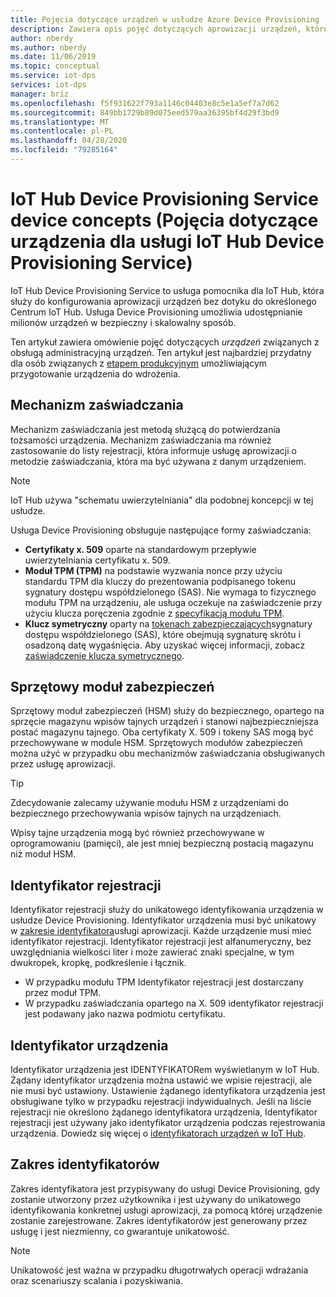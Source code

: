 ```yaml
---
title: Pojęcia dotyczące urządzeń w usłudze Azure Device Provisioning | Microsoft Docs
description: Zawiera opis pojęć dotyczących aprowizacji urządzeń, które są specyficzne dla urządzeń z usługą Device Provisioning (DPS) i IoT Hub
author: nberdy
ms.author: nberdy
ms.date: 11/06/2019
ms.topic: conceptual
ms.service: iot-dps
services: iot-dps
manager: briz
ms.openlocfilehash: f5f931622f793a1146c04403e8c5e1a5ef7a7d62
ms.sourcegitcommit: 849bb1729b89d075eed579aa36395bf4d29f3bd9
ms.translationtype: MT
ms.contentlocale: pl-PL
ms.lasthandoff: 04/28/2020
ms.locfileid: "79285164"
---
```

# <a name="iot-hub-device-provisioning-service-device-concepts"></a>IoT Hub Device Provisioning Service device concepts (Pojęcia dotyczące urządzenia dla usługi IoT Hub Device Provisioning Service)

IoT Hub Device Provisioning Service to usługa pomocnika dla IoT Hub, która służy do konfigurowania aprowizacji urządzeń bez dotyku do określonego Centrum IoT Hub. Usługa Device Provisioning umożliwia udostępnianie milionów urządzeń w bezpieczny i skalowalny sposób.

Ten artykuł zawiera omówienie pojęć dotyczących *urządzeń* związanych z obsługą administracyjną urządzeń. Ten artykuł jest najbardziej przydatny dla osób związanych z [etapem produkcyjnym](about-iot-dps.md#manufacturing-step) umożliwiającym przygotowanie urządzenia do wdrożenia.

## <a name="attestation-mechanism"></a>Mechanizm zaświadczania

Mechanizm zaświadczania jest metodą służącą do potwierdzania tożsamości urządzenia. Mechanizm zaświadczania ma również zastosowanie do listy rejestracji, która informuje usługę aprowizacji o metodzie zaświadczania, która ma być używana z danym urządzeniem.

> [!NOTE]
> IoT Hub używa "schematu uwierzytelniania" dla podobnej koncepcji w tej usłudze.

Usługa Device Provisioning obsługuje następujące formy zaświadczania:
* **Certyfikaty x. 509** oparte na standardowym przepływie uwierzytelniania certyfikatu x. 509.
* **Moduł TPM (TPM)** na podstawie wyzwania nonce przy użyciu standardu TPM dla kluczy do prezentowania podpisanego tokenu sygnatury dostępu współdzielonego (SAS). Nie wymaga to fizycznego modułu TPM na urządzeniu, ale usługa oczekuje na zaświadczenie przy użyciu klucza poręczenia zgodnie z [specyfikacją modułu TPM](https://trustedcomputinggroup.org/work-groups/trusted-platform-module/).
* **Klucz symetryczny** oparty na [tokenach zabezpieczających](../iot-hub/iot-hub-devguide-security.md#security-tokens)sygnatury dostępu współdzielonego (SAS), które obejmują sygnaturę skrótu i osadzoną datę wygaśnięcia. Aby uzyskać więcej informacji, zobacz [zaświadczenie klucza symetrycznego](concepts-symmetric-key-attestation.md).

## <a name="hardware-security-module"></a>Sprzętowy moduł zabezpieczeń

Sprzętowy moduł zabezpieczeń (HSM) służy do bezpiecznego, opartego na sprzęcie magazynu wpisów tajnych urządzeń i stanowi najbezpieczniejsza postać magazynu tajnego. Oba certyfikaty X. 509 i tokeny SAS mogą być przechowywane w module HSM. Sprzętowych modułów zabezpieczeń można użyć w przypadku obu mechanizmów zaświadczania obsługiwanych przez usługę aprowizacji.

> [!TIP]
> Zdecydowanie zalecamy używanie modułu HSM z urządzeniami do bezpiecznego przechowywania wpisów tajnych na urządzeniach.

Wpisy tajne urządzenia mogą być również przechowywane w oprogramowaniu (pamięci), ale jest mniej bezpieczną postacią magazynu niż moduł HSM.

## <a name="registration-id"></a>Identyfikator rejestracji

Identyfikator rejestracji służy do unikatowego identyfikowania urządzenia w usłudze Device Provisioning. Identyfikator urządzenia musi być unikatowy w [zakresie identyfikatora](#id-scope)usługi aprowizacji. Każde urządzenie musi mieć identyfikator rejestracji. Identyfikator rejestracji jest alfanumeryczny, bez uwzględniania wielkości liter i może zawierać znaki specjalne, w tym dwukropek, kropkę, podkreślenie i łącznik.

* W przypadku modułu TPM Identyfikator rejestracji jest dostarczany przez moduł TPM.
* W przypadku zaświadczania opartego na X. 509 identyfikator rejestracji jest podawany jako nazwa podmiotu certyfikatu.

## <a name="device-id"></a>Identyfikator urządzenia

Identyfikator urządzenia jest IDENTYFIKATORem wyświetlanym w IoT Hub. Żądany identyfikator urządzenia można ustawić we wpisie rejestracji, ale nie musi być ustawiony. Ustawienie żądanego identyfikatora urządzenia jest obsługiwane tylko w przypadku rejestracji indywidualnych. Jeśli na liście rejestracji nie określono żądanego identyfikatora urządzenia, Identyfikator rejestracji jest używany jako identyfikator urządzenia podczas rejestrowania urządzenia. Dowiedz się więcej o [identyfikatorach urządzeń w IoT Hub](../iot-hub/iot-hub-devguide-identity-registry.md).

## <a name="id-scope"></a>Zakres identyfikatorów

Zakres identyfikatora jest przypisywany do usługi Device Provisioning, gdy zostanie utworzony przez użytkownika i jest używany do unikatowego identyfikowania konkretnej usługi aprowizacji, za pomocą której urządzenie zostanie zarejestrowane. Zakres identyfikatorów jest generowany przez usługę i jest niezmienny, co gwarantuje unikatowość.

> [!NOTE]
> Unikatowość jest ważna w przypadku długotrwałych operacji wdrażania oraz scenariuszy scalania i pozyskiwania.
